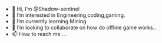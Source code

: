 - 👋 Hi, I’m @Shadow-sentinel
- 👀 I’m interested in Engineering,coding,gaming.
- 🌱 I’m currently learning Mining
- 💞️ I’m looking to collaborate on how do offline game works..
- 📫 How to reach me ...

<!---
Shadow-sentinel/Shadow-sentinel is a ✨ special ✨ repository because its `README.md` (this file) appears on your GitHub profile.
You can click the Preview link to take a look at your changes.
--->
